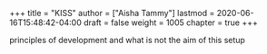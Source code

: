 +++
title = "KISS"
author = ["Aisha Tammy"]
lastmod = 2020-06-16T15:48:42-04:00
draft = false
weight = 1005
chapter = true
+++

principles of development and what is not the aim of this setup

